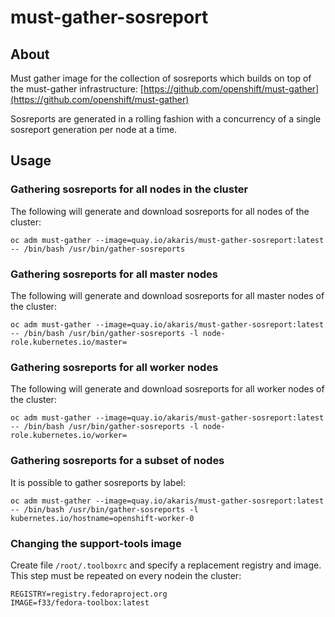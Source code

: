 # must-gather-sosreport

## About

Must gather image for the collection of sosreports which builds on top of the must-gather infrastructure: [https://github.com/openshift/must-gather](https://github.com/openshift/must-gather)

Sosreports are generated in a rolling fashion with a concurrency of a single sosreport generation per node at a time.

## Usage

### Gathering sosreports for all nodes in the cluster

The following will generate and download sosreports for all nodes of the cluster:
~~~
oc adm must-gather --image=quay.io/akaris/must-gather-sosreport:latest -- /bin/bash /usr/bin/gather-sosreports
~~~

### Gathering sosreports for all master nodes

The following will generate and download sosreports for all master nodes of the cluster:
~~~
oc adm must-gather --image=quay.io/akaris/must-gather-sosreport:latest -- /bin/bash /usr/bin/gather-sosreports -l node-role.kubernetes.io/master=
~~~

### Gathering sosreports for all worker nodes

The following will generate and download sosreports for all worker nodes of the cluster:
~~~
oc adm must-gather --image=quay.io/akaris/must-gather-sosreport:latest -- /bin/bash /usr/bin/gather-sosreports -l node-role.kubernetes.io/worker=
~~~

### Gathering sosreports for a subset of nodes

It is possible to gather sosreports by label:
~~~
oc adm must-gather --image=quay.io/akaris/must-gather-sosreport:latest -- /bin/bash /usr/bin/gather-sosreports -l kubernetes.io/hostname=openshift-worker-0
~~~

### Changing the support-tools image

Create file `/root/.toolboxrc` and specify a replacement registry and image. This step must be repeated on every nodein the cluster:
~~~
REGISTRY=registry.fedoraproject.org
IMAGE=f33/fedora-toolbox:latest
~~~
